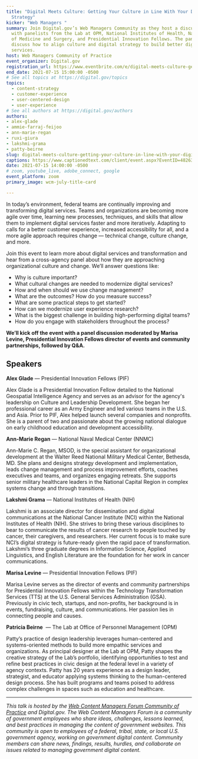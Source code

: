 ```yaml
---
title: "Digital Meets Culture: Getting Your Culture in Line With Your Digital
  Strategy"
kicker: "Web Managers "
summary: Join Digital.gov’s Web Managers Community as they host a discussion
  with panelists from the Lab at OPM, National Institutes of Health, Navy Bureau
  of Medicine and Surgery, and Presidential Innovation Fellows. The panel will
  discuss how to align culture and digital strategy to build better digital
  services.
host: Web Managers Community of Practice
event_organizer: Digital.gov
registration_url: https://www.eventbrite.com/e/digital-meets-culture-getting-your-culture-in-line-with-digital-strategy-tickets-161936391105
end_date: 2021-07-15 15:00:00 -0500
# See all topics at https://digital.gov/topics
topics:
  - content-strategy
  - customer-experience
  - user-centered-design
  - user-experience
# See all authors at https://digital.gov/authors
authors:
- alex-glade
- ammie-farraj-feijoo
- ann-marie-regan
- ruxi-giura
- lakshmi-grama
- patty-beirne
slug: digital-meets-culture-getting-your-culture-in-line-with-your-digital-strategy
captions: https://www.captionedtext.com/client/event.aspx?EventID=4826360&CustomerID=321
date: 2021-07-15 14:00:00 -0500
# zoom, youtube_live, adobe_connect, google
event_platform: zoom
primary_image: wcm-july-title-card

---
```


In today’s environment, federal teams are continually improving and transforming digital services. Teams and organizations are becoming more agile over time, learning new processes, techniques, and skills that allow them to implement digital services faster and more iteratively. Adapting to calls for a better customer experience, increased accessibility for all, and a more agile approach requires change — technical change, culture change, and more. 

Join this event to learn more about digital services and transformation and hear from a cross-agency panel about how they are approaching organizational culture and change. We’ll answer questions like: 

* Why is culture important?
* What cultural changes are needed to modernize digital services?
* How and when should we use change management?
* What are the outcomes? How do you measure success?
* What are some practical steps to get started?
* How can we modernize user experience research?
* What is the biggest challenge in building high-performing digital teams?
* How do you engage with stakeholders throughout the process?

**We’ll kick off the event with a panel discussion moderated by Marisa Levine, Presidential Innovation Fellows director of events and community partnerships, followed by Q&A.**

## Speakers

**Alex Glade** — Presidential Innovation Fellows (PIF)

Alex Glade is a Presidential Innovation Fellow detailed to the National Geospatial Intelligence Agency and serves as an advisor for the agency's leadership on Culture and Leadership Development. She began her professional career as an Army Engineer and led various teams in the U.S. and Asia. Prior to PIF, Alex helped launch several companies and nonprofits. She is a parent of two and passionate about the growing national dialogue on early childhood education and development accessibility.

**Ann-Marie Regan** — National Naval Medical Center (NNMC)

Ann-Marie C. Regan, MSOD, is the special assistant for organizational development at the Walter Reed National Military Medical Center, Bethesda, MD. She plans and designs strategy development and implementation, leads change management and process improvement efforts, coaches executives and teams, and organizes engaging retreats. She supports senior military healthcare leaders in the National Capital Region in complex systems change and through transitions.

**Lakshmi Grama** — National Institutes of Health (NIH)

Lakshmi is an associate director for dissemination and digital communications at the National Cancer Institute (NCI) within the National Institutes of Health (NIH). She strives to bring these various disciplines to bear to communicate the results of cancer research to people touched by cancer, their caregivers, and researchers. Her current focus is to make sure NCI’s digital strategy is future-ready given the rapid pace of transformation. Lakshmi’s three graduate degrees in Information Science, Applied Linguistics, and English Literature are the foundation for her work in cancer communications.

**Marisa Levine** — Presidential Innovation Fellows (PIF)

Marisa Levine serves as the director of events and community partnerships for Presidential Innovation Fellows within the Technology Transformation Services (TTS) at the U.S. General Services Administration (GSA). Previously in civic tech, startups, and non-profits, her background is in events, fundraising, culture, and communications. Her passion lies in connecting people and causes.

**Patricia Beirne**  — The Lab at Office of Personnel Management (OPM)

Patty’s practice of design leadership leverages human-centered and systems-oriented methods to build more empathic services and organizations. As principal designer at the Lab at OPM, Patty shapes the creative strategy of the Lab’s portfolio, identifying opportunities to test and refine best practices in civic design at the federal level in a variety of agency contexts. Patty has 20 years experience as a design leader, strategist, and educator applying systems thinking to the human-centered design process. She has built programs and teams poised to address complex challenges in spaces such as education and healthcare.

- - -

*This talk is hosted by the [Web Content Managers Forum Community of Practice](https://digital.gov/communities/web-content-managers) and Digital.gov. The Web Content Managers Forum is a community of government employees who share ideas, challenges, lessons learned, and best practices in managing the content of government websites. This community is open to employees of a federal, tribal, state, or local U.S. government agency, working on government digital content. Community members can share news, findings, results, hurdles, and collaborate on issues related to managing government digital content.*
